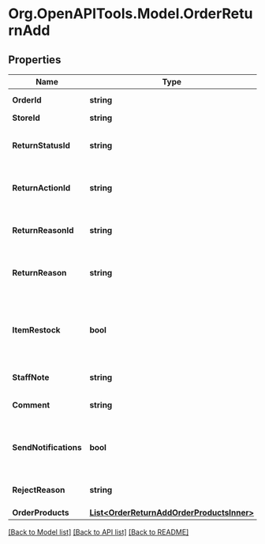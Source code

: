 # Org.OpenAPITools.Model.OrderReturnAdd

## Properties

Name | Type | Description | Notes
------------ | ------------- | ------------- | -------------
**OrderId** | **string** | Defines the order id | [optional] 
**StoreId** | **string** | Store Id | [optional] 
**ReturnStatusId** | **string** | Defines return request status | 
**ReturnActionId** | **string** | Defines return request action | 
**ReturnReasonId** | **string** | Defines return request reason | 
**ReturnReason** | **string** | Defines return request reason | [optional] 
**ItemRestock** | **bool** | Boolean, whether or not to add the line items back to the store inventory. | [optional] [default to false]
**StaffNote** | **string** | Specifies staff note | [optional] 
**Comment** | **string** | Specifies return comment | [optional] 
**SendNotifications** | **bool** | Send notifications to customer after order was created | [optional] [default to false]
**RejectReason** | **string** | Defines return reject reason | [optional] 
**OrderProducts** | [**List&lt;OrderReturnAddOrderProductsInner&gt;**](OrderReturnAddOrderProductsInner.md) |  | 

[[Back to Model list]](../README.md#documentation-for-models) [[Back to API list]](../README.md#documentation-for-api-endpoints) [[Back to README]](../README.md)

